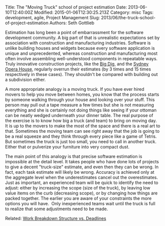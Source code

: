 Title: The &quot;Moving Truck&quot; school of project estimation
Date: 2013-06-10T12:40:00Z
Modified: 2015-01-06T12:30:25.213Z
Category: misc
Tags: development, agile, Project Management
Slug: 2013/06/the-truck-school-of-project-estimation
Authors: Seth Gottlieb

Estimation has long been a point of embarrassment for the software development community. A big part of that is unrealistic expectations set by association with construction and manufacturing industries. Software is unlike building houses and widgets because every software application is unique and unprecedented, whereas construction and manufacturing most often involve assembling well-understood components in repeatable ways. Truly innovative construction projects, like the [Big Dig](http://en.wikipedia.org/wiki/Big_Dig), and the [Sydney Opera House](http://en.wikipedia.org/wiki/Sydney_Opera_House), regularly overrun their estimates (by 3 times and 15 times respectively in these cases). They shouldn't be compared with building out a subdivision either.  
  
A more appropriate analogy is a moving truck. If you have ever hired movers to help you move between homes, you know that the process starts by someone walking through your house and looking over your stuff. This person may pull out a tape measure a few times but she is not measuring everything and she is certainly not doing things like seeing if your ottoman can be neatly wedged underneath your dinner table. The real purpose of the exercise is to know how big a truck (and team) to bring on moving day. It is up to the movers to make the most of the space and there is a real art to that. Sometimes the moving team can see right away that the job is going to be a real squeeze and they think through every piece like a game of Tetris. But sometimes the truck is just too small, you need to call in another truck. Either that or pulverize your furniture into very compact dust.  
  
The main point of this analogy is that precise software estimation is impossible at the detail level. It takes people who have done lots of projects to give a decent "truck-size" estimate, and even then they can be wrong. In fact, each task estimate will likely be wrong. Accuracy is achieved only at the aggregate level when the underestimates cancel out the overestimates. Just as important, an experienced team will be quick to identify the need to adjust: either by increasing the scope (size of the truck), by leaving low value items on the curb (decreasing scope), or by changing how things are packed together. The earlier you are aware of your constraints the more options you will have. &nbsp;Only inexperienced teams wait until the truck is full to realize that some adjustments need to be made.  
  
Related: [Work Breakdown Structure vs. Deadlines](http://www.contenthere.net/2010/07/work-breakdown-structure-vs-deadlines.html)
